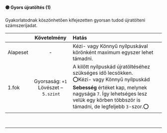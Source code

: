 #### 🟣 Gyors újratöltés (1)

Gyakorlatodnak köszönhetően kifejezetten gyorsan tudod újratölteni számszeríjadat.

| |  Követelmény | Hatás  |
| :----------- | :-----------: | :----------- |
| Alapeset| - | Kézi- vagy Könnyű nyílpuskával körönként maximum egyszer lehet támadni. |
| 1.fok | Gyorsaság:&nbsp;`+1`<br />Lövészet&nbsp;–&nbsp;`5.szint`  | A kilőtt nyílpuskád újratöltéséhez szükséges idő lecsökken.<br />⭕Kézi- vagy Könnyű nyílpuskád **Sebesség** értéket kap, melynek nagysága `7`. Így lehetséges lesz velük egy körben többször is támadni, de legfeljebb `3`-szor.⭕  |

<br />

---

